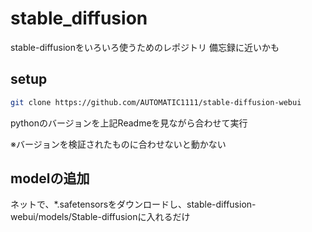 # stable_diffusion
stable-diffusionをいろいろ使うためのレポジトリ
備忘録に近いかも

## setup
```bash
git clone https://github.com/AUTOMATIC1111/stable-diffusion-webui
```
pythonのバージョンを上記Readmeを見ながら合わせて実行

※バージョンを検証されたものに合わせないと動かない

## modelの追加
ネットで、*.safetensorsをダウンロードし、stable-diffusion-webui/models/Stable-diffusionに入れるだけ

## 